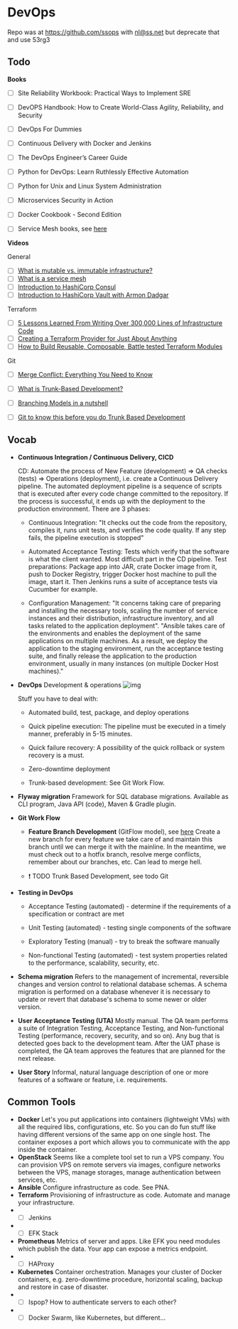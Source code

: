 # DevOps

Repo was at https://github.com/ssops with nl@ss.net but deprecate that and use 53rg3



## Todo

**Books**

- [ ] Site Reliability Workbook: Practical Ways to Implement SRE

- [ ] DevOPS Handbook: How to Create World-Class Agility, Reliability, and Security 

- [ ] DevOps For Dummies

- [ ] Continuous Delivery with Docker and Jenkins

- [ ] The DevOps Engineer’s Career Guide

- [ ] Python for DevOps: Learn Ruthlessly Effective Automation

- [ ] Python for Unix and Linux System Administration

- [ ] Microservices Security in Action

- [ ] Docker Cookbook - Second Edition

- [ ] Service Mesh books, see [here](https://www.amazon.com/s?k=service+mesh&ref=nb_sb_noss_2)

  

**Videos**

General

- [ ] [What is mutable vs. immutable infrastructure?](https://www.youtube.com/watch?v=II4PFe9BbmE)
- [ ] [What is a service mesh](https://www.youtube.com/watch?v=vh1YtWjfcyk)
- [ ] [Introduction to HashiCorp Consul](https://www.youtube.com/watch?v=mxeMdl0KvBI)
- [ ] [Introduction to HashiCorp Vault with Armon Dadgar](https://www.youtube.com/watch?v=VYfl-DpZ5wM)

Terraform

- [ ] [5 Lessons Learned From Writing Over 300,000 Lines of Infrastructure Code](https://www.youtube.com/watch?v=RTEgE2lcyk4)
- [ ] [Creating a Terraform Provider for Just About Anything](https://www.youtube.com/watch?v=noxwUVet5RE)
- [ ] [How to Build Reusable, Composable, Battle tested Terraform Modules](https://www.youtube.com/watch?v=LVgP63BkhKQ)

Git

- [ ] [Merge Conflict: Everything You Need to Know](https://dzone.com/articles/merge-conflict-everything-you-need-to-know)
- [ ] [What is Trunk-Based Development?](https://paulhammant.com/2013/04/05/what-is-trunk-based-development/)
- [ ] [Branching Models in a nutshell](https://medium.com/factualopinions/branching-models-in-a-nutshell-bf24ea1d888a)
- [ ] [Git to know this before you do Trunk Based Development](https://medium.com/factualopinions/git-to-know-this-before-you-do-trunk-based-development-tbd-476bc8a7c22f)



## Vocab

- **Continuous Integration / Continuous Delivery, CICD**

  CD: Automate the process of New Feature (development) => QA checks (tests) => Operations (deployment), i.e. create a Continuous Delivery pipeline. The automated deployment pipeline is a sequence of scripts that is executed after every code change committed to the repository. If the process is successful, it ends up with the deployment to the production environment. There are 3 phases:

  - Continuous Integration: 
    "It checks out the code from the repository, compiles it, runs unit tests, and verifies the code quality. If any step fails, the pipeline execution is stopped"

  - Automated Acceptance Testing: 
    Tests which verify that the software is what the client wanted. Most difficult part in the CD pipeline. Test preparations: Package app into JAR, crate Docker image from it, push to Docker Registry, trigger Docker host machine to pull the image, start it. Then Jenkins runs a suite of acceptance tests via Cucumber for example.

  - Configuration Management: 
    "It concerns taking care of preparing and installing the necessary tools, scaling the number of service instances and their distribution, infrastructure inventory, and all tasks related to the application deployment". 
  "Ansible takes care of the environments and enables the deployment of the same applications on multiple machines. As a result, we deploy the application to the staging environment, run the acceptance testing suite, and finally release the application to the production environment, usually in many instances (on multiple Docker Host machines)."
    
    

- **DevOps**
  Development & operations
  ![img](https://learning.oreilly.com/library/view/continuous-delivery-with/9781787125230/assets/afdeb6b7-d317-4bf8-bfd9-495e79910340.png)

  Stuff you have to deal with:

  - Automated build, test, package, and deploy operations

  - Quick pipeline execution: The pipeline must be executed in a timely manner, preferably in 5-15 minutes.

  - Quick failure recovery: A possibility of the quick rollback or system recovery is a must.

  - Zero-downtime deployment

  - Trunk-based development: See Git Work Flow.

    


- **Flyway migration**
  Framework for SQL database migrations. Available as CLI program, Java API (code), Maven & Gradle plugin.

- **Git Work Flow**

  - **Feature Branch Development** (GitFlow model), see [here](https://nvie.com/posts/a-successful-git-branching-model/)
    Create a new branch for every feature we take care of and maintain this branch until we can merge it with the mainline. In the meantime, we must check out to a hotfix branch, resolve merge conflicts, remember about our branches, etc. Can lead to merge hell.

  - :heavy_exclamation_mark: TODO Trunk Based Development, see todo Git

  
  
- **Testing in DevOps**

  - Acceptance Testing (automated) - determine if the requirements of a specification or contract are met

  - Unit Testing (automated) - testing single components of the software

  - Exploratory Testing (manual) - try to break the software manually

  - Non-functional Testing (automated) - test system properties related to the performance, scalability, security, etc.

    

- **Schema migration**
  Refers to the management of incremental, reversible changes and version control to relational database schemas. A schema migration is performed on a database whenever it is necessary to update or revert that database's schema to some newer or older version.

- **User Acceptance Testing (UTA)**
  Mostly manual. The QA team performs a suite of Integration Testing, Acceptance Testing, and Non-functional Testing (performance, recovery, security, and so on). Any bug that is detected goes back to the development team. After the UAT phase is completed, the QA team approves the features that are planned for the next release.

- **User Story**
  Informal, natural language description of one or more features of a software or feature, i.e. requirements.

  

  




## Common Tools

- **Docker**
  Let's you put applications into containers (lightweight VMs) with all the required libs, configurations, etc. So you can do fun stuff like having different versions of the same app on one single host. The container exposes a port which allows you to communicate with the app inside the container.
- **OpenStack**
  Seems like a complete tool set to run a VPS company. You can provision VPS on remote servers via images, configure networks between the VPS, manage storages, manage authentication between services, etc.
- **Ansible**
  Configure infrastructure as code. See PNA.
- **Terraform**
  Provisioning of infrastructure as code. Automate and manage your infrastructure. 
- - [ ] Jenkins
- - [ ] EFK Stack
- **Prometheus** 
  Metrics of server and apps. Like EFK you need modules which publish the data. Your app can expose a metrics endpoint.
- - [ ] HAProxy
- **Kubernetes**
  Container orchestration. Manages your cluster of Docker containers, e.g. zero-downtime procedure, horizontal scaling, backup and restore in case of disaster. 
- - [ ] Ispop? How to authenticate servers to each other?
- - [ ] Docker Swarm, like Kubernetes, but different...